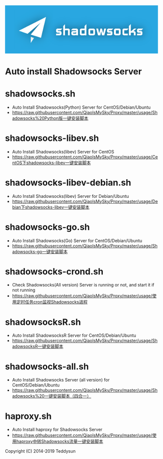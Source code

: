 ![Shadowsocks](https://github.com/QiaoIsMySky/Proxy/blob/master/shadowsocks.png)

# Auto install Shadowsocks Server

# shadowsocks.sh

- Auto Install Shadowsocks(Python) Server for CentOS/Debian/Ubuntu
- https://raw.githubusercontent.com/QiaoIsMySky/Proxy/master/usage/Shadowsocks%20Python版一键安装脚本

# shadowsocks-libev.sh

- Auto Install Shadowsocks(libev) Server for CentOS
- https://raw.githubusercontent.com/QiaoIsMySky/Proxy/master/usage/CentOS下shadowsocks-libev一键安装脚本

# shadowsocks-libev-debian.sh

- Auto Install Shadowsocks(libev) Server for Debian/Ubuntu
- https://raw.githubusercontent.com/QiaoIsMySky/Proxy/master/usage/Debian下shadowsocks-libev一键安装脚本

# shadowsocks-go.sh

- Auto Install Shadowsocks(Go) Server for CentOS/Debian/Ubuntu
- https://raw.githubusercontent.com/QiaoIsMySky/Proxy/master/usage/Shadowsocks-go一键安装脚本

# shadowsocks-crond.sh

- Check Shadowsocks(All version) Server is running or not, and start it if not running
- https://raw.githubusercontent.com/QiaoIsMySky/Proxy/master/usage/使用定时任务cron监视Shadowsocks进程

# shadowsocksR.sh

- Auto Install ShadowsocksR Server for CentOS/Debian/Ubuntu
- https://raw.githubusercontent.com/QiaoIsMySky/Proxy/master/usage/ShadowsocksR一键安装脚本

# shadowsocks-all.sh

- Auto Install Shadowsocks Server (all version) for CentOS/Debian/Ubuntu
- https://raw.githubusercontent.com/QiaoIsMySky/Proxy/master/usage/Shadowsocks%20一键安装脚本（四合一）

# haproxy.sh

- Auto Install haproxy for Shadowsocks Server
- https://raw.githubusercontent.com/QiaoIsMySky/Proxy/master/usage/使用haproxy中转Shadowsocks流量一键安装脚本

Copyright (C) 2014-2019 Teddysun
